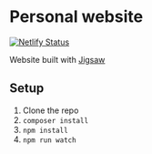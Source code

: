 # Personal website
[![Netlify Status](https://api.netlify.com/api/v1/badges/d961adca-af16-4024-9193-c90074af4933/deploy-status)](https://app.netlify.com/sites/georgev-design/deploys)

Website built with [Jigsaw](https://jigsaw.tighten.co/)

## Setup
1. Clone the repo
2. `composer install`
3. `npm install`
4. `npm run watch`
